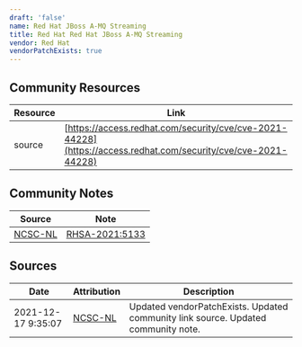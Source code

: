 ```yaml
---
draft: 'false'
name: Red Hat JBoss A-MQ Streaming
title: Red Hat Red Hat JBoss A-MQ Streaming
vendor: Red Hat
vendorPatchExists: true
---
```



## Community Resources
| Resource | Link |
| --- | --- |
| source | [https://access.redhat.com/security/cve/cve-2021-44228](https://access.redhat.com/security/cve/cve-2021-44228) |

## Community Notes
| Source | Note |
| --- | --- |
| [NCSC-NL](https://github.com/NCSC-NL/log4shell/blob/main/software/README.md) | [RHSA-2021:5133](https://access.redhat.com/errata/RHSA-2021:5133) |

## Sources
| Date | Attribution | Description |
| --- | --- | --- |
| 2021-12-17 9:35:07 | [NCSC-NL](https://github.com/NCSC-NL/log4shell/blob/main/software/README.md) | Updated vendorPatchExists. Updated community link source. Updated community note.  |
